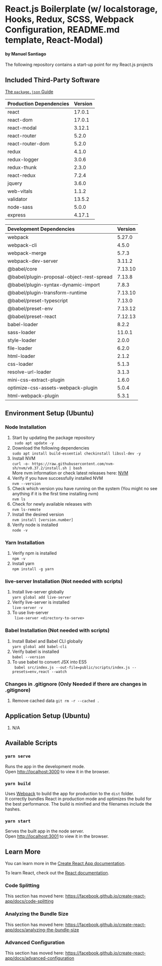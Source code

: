 # React.js Boilerplate (w/ localstorage, Hooks, Redux, SCSS, Webpack Configuration, README.md template, React-Modal)
#### by Manuel Santiago

The following repository contains a start-up point for my React.js projects

## Included Third-Party Software

[The `package.json` Guide](https://nodejs.dev/learn/the-package-json-guide)

|Production Dependencies|Version|
|:---|:---|
|react|17.0.1|  
|react-dom|17.0.1|
|react-modal|3.12.1|
|react-router|5.2.0|
|react-router-dom|5.2.0|
|redux|4.1.0|
|redux-logger|3.0.6|
|redux-thunk|2.3.0|
|react-redux|7.2.4|
|jquery|3.6.0|
|web-vitals|1.1.2|
|validator|13.5.2|
|node-sass|5.0.0|
|express|4.17.1|

|Development Dependencies|Version|
|:---|:---|
|webpack|5.27.0|
|webpack-cli|4.5.0|
|webpack-merge|5.7.3|
|webpack-dev-server|3.11.2|
|@babel/core|7.13.10|
|@babel/plugin-proposal-object-rest-spread|7.13.8|
|@babel/plugin-syntax-dynamic-import|7.8.3|
|@babel/plugin-transform-runtime|7.13.10|
|@babel/preset-typescript|7.13.0|
|@babel/preset-env|7.13.12|
|@babel/preset-react|7.12.13|
|babel-loader|8.2.2|
|sass-loader|11.0.1|  
|style-loader|2.0.0|  
|file-loader|6.2.0|  
|html-loader|2.1.2|  
|css-loader|5.1.3|  
|resolve-url-loader|3.1.3|  
|mini-css-extract-plugin|1.6.0|  
|optimize-css-assets-webpack-plugin|5.0.4|  
|html-webpack-plugin|5.3.1|  

## Environment Setup (Ubuntu)

### Node Installation
1. Start by updating the package repository <br>
   ``` sudo apt update -y```
2. Download the following dependencies <br>
   ``` sudo apt install build-essential checkinstall libssl-dev -y ```
3. Install NVM <br>
   ``` curl -o- https://raw.githubusercontent.com/nvm-sh/nvm/v0.37.2/install.sh | bash ``` <br>
   More nvm information or check latest releases here: [NVM](https://github.com/nvm-sh/nvm/blob/master/README.md)
4. Verify if you have successfully installed NVM <br>
   ``` nvm --version ```
5. Check which version you have running on the system (You might no see anything if it is the first time installing nvm)<br>
   ``` nvm ls ```
6. Check for newly available releases with <br>
   ``` nvm ls-remote ```
7. Install the desired version <br>
   ``` nvm install [version.number] ```
8. Verify node is installed <br>
   ``` node -v ```

### Yarn Installation
1. Verify npm is installed <br>
   ``` npm -v ```
2. Install yarn <br>
   ``` npm install -g yarn ```

### live-server Installation (Not needed with scripts)
1. Install live-server globally <br>
   ``` yarn global add live-server ```
2. Verify live-server is installed  <br>
   ``` live-server -v ```
3. To use live-server <br>
   ``` live-server <directory-to-serve>```

### Babel Installation (Not needed with scripts)
1. Install Babel and Babel CLI globally <br>
   ``` yarn global add babel-cli ```
2. Verify babel is installed  <br>
   ``` babel --version ```
3. To use babel to convert JSX into ES5<br>
   ```  babel src/index.js --out-file=public/scripts/index.js --presets=env,react --watch ```

### Changes in .gitignore (Only Needed if there are changes in .gitignore)
1. Remove cached data
   ``` git rm -r --cached . ```

## Application Setup (Ubuntu)
1. N/A

## Available Scripts

### `yarn serve`

Runs the app in the development mode.<br>
Open [http://localhost:3000](http://localhost:3000) to view it in the browser.

### `yarn build`

Uses [Webpack](https://webpack.js.org/) to build the app for production to the `dist` folder.<br>
It correctly bundles React in production mode and optimizes the build for the best performance. The build is minified and the filenames include the hashes. <br>

### `yarn start`

Serves the built app in the node server.<br>
Open [http://localhost:3001](http://localhost:3001) to view it in the browser.

## Learn More

You can learn more in the [Create React App documentation](https://facebook.github.io/create-react-app/docs/getting-started).

To learn React, check out the [React documentation](https://reactjs.org/).

### Code Splitting

This section has moved here: https://facebook.github.io/create-react-app/docs/code-splitting

### Analyzing the Bundle Size

This section has moved here: https://facebook.github.io/create-react-app/docs/analyzing-the-bundle-size

### Advanced Configuration

This section has moved here: https://facebook.github.io/create-react-app/docs/advanced-configuration
